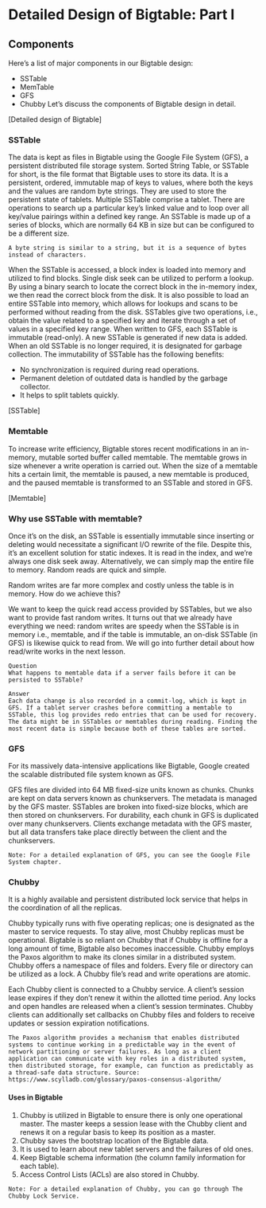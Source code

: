 # Detailed Design of Bigtable: Part I
## Components
Here’s a list of major components in our Bigtable design:

- SSTable
- MemTable
- GFS
- Chubby
Let’s discuss the components of Bigtable design in detail.

[Detailed design of Bigtable]

### SSTable
The data is kept as files in Bigtable using the Google File System (GFS), a persistent distributed file storage system. Sorted String Table, or SSTable for short, is the file format that Bigtable uses to store its data. It is a persistent, ordered, immutable map of keys to values, where both the keys and the values are random byte strings. They are used to store the persistent state of tablets. Multiple SSTable comprise a tablet. There are operations to search up a particular key’s linked value and to loop over all key/value pairings within a defined key range. An SSTable is made up of a series of blocks, which are normally 64 KB in size but can be configured to be a different size.

```
A byte string is similar to a string, but it is a sequence of bytes instead of characters.
```
When the SSTable is accessed, a block index is loaded into memory and utilized to find blocks. Single disk seek can be utilized to perform a lookup. By using a binary search to locate the correct block in the in-memory index, we then read the correct block from the disk. It is also possible to load an entire SSTable into memory, which allows for lookups and scans to be performed without reading from the disk. SSTables give two operations, i.e., obtain the value related to a specified key and iterate through a set of values in a specified key range. When written to GFS, each SSTable is immutable (read-only). A new SSTable is generated if new data is added. When an old SSTable is no longer required, it is designated for garbage collection. The immutability of SSTable has the following benefits:

- No synchronization is required during read operations.
- Permanent deletion of outdated data is handled by the garbage collector.
- It helps to split tablets quickly.

[SSTable]

### Memtable
To increase write efficiency, Bigtable stores recent modifications in an in-memory, mutable sorted buffer called memtable. The memtable grows in size whenever a write operation is carried out. When the size of a memtable hits a certain limit, the memtable is paused, a new memtable is produced, and the paused memtable is transformed to an SSTable and stored in GFS.

[Memtable]

### Why use SSTable with memtable?
Once it’s on the disk, an SSTable is essentially immutable since inserting or deleting would necessitate a significant I/O rewrite of the file. Despite this, it’s an excellent solution for static indexes. It is read in the index, and we’re always one disk seek away. Alternatively, we can simply map the entire file to memory. Random reads are quick and simple.

Random writes are far more complex and costly unless the table is in memory. How do we achieve this?

We want to keep the quick read access provided by SSTables, but we also want to provide fast random writes. It turns out that we already have everything we need: random writes are speedy when the SSTable is in memory i.e., memtable, and if the table is immutable, an on-disk SSTable (in GFS) is likewise quick to read from. We will go into further detail about how read/write works in the next lesson.

```
Question
What happens to memtable data if a server fails before it can be persisted to SSTable?

Answer
Each data change is also recorded in a commit-log, which is kept in GFS. If a tablet server crashes before committing a memtable to SSTable, this log provides redo entries that can be used for recovery. The data might be in SSTables or memtables during reading. Finding the most recent data is simple because both of these tables are sorted.
```
### GFS
For its massively data-intensive applications like Bigtable, Google created the scalable distributed file system known as GFS.

GFS files are divided into 64 MB fixed-size units known as chunks. Chunks are kept on data servers known as chunkservers. The metadata is managed by the GFS master. SSTables are broken into fixed-size blocks, which are then stored on chunkservers. For durability, each chunk in GFS is duplicated over many chunkservers. Clients exchange metadata with the GFS master, but all data transfers take place directly between the client and the chunkservers.
```
Note: For a detailed explanation of GFS, you can see the Google File System chapter.
```

### Chubby
It is a highly available and persistent distributed lock service that helps in the coordination of all the replicas.

Chubby typically runs with five operating replicas; one is designated as the master to service requests. To stay alive, most Chubby replicas must be operational. Bigtable is so reliant on Chubby that if Chubby is offline for a long amount of time, Bigtable also becomes inaccessible. Chubby employs the Paxos algorithm to make its clones similar in a distributed system. Chubby offers a namespace of files and folders. Every file or directory can be utilized as a lock. A Chubby file’s read and write operations are atomic.

Each Chubby client is connected to a Chubby service. A client’s session lease expires if they don’t renew it within the allotted time period. Any locks and open handles are released when a client’s session terminates. Chubby clients can additionally set callbacks on Chubby files and folders to receive updates or session expiration notifications.
```
The Paxos algorithm provides a mechanism that enables distributed systems to continue working in a predictable way in the event of network partitioning or server failures. As long as a client application can communicate with key roles in a distributed system, then distributed storage, for example, can function as predictably as a thread-safe data structure. Source: https://www.scylladb.com/glossary/paxos-consensus-algorithm/
```

#### Uses in Bigtable
1. Chubby is utilized in Bigtable to ensure there is only one operational master. The master keeps a session lease with the Chubby client and renews it on a regular basis to keep its position as a master.
2. Chubby saves the bootstrap location of the Bigtable data.
3. It is used to learn about new tablet servers and the failures of old ones.
4. Keep Bigtable schema information (the column family information for each table).
5. Access Control Lists (ACLs) are also stored in Chubby.
```
Note: For a detailed explanation of Chubby, you can go through The Chubby Lock Service.
```
